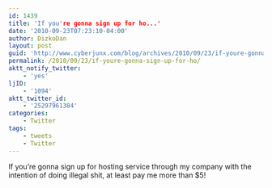 ```yaml
---
id: 1439
title: 'If you're gonna sign up for ho...'
date: '2010-09-23T07:23:10-04:00'
author: DizkoDan
layout: post
guid: 'http://www.cyberjunx.com/blog/archives/2010/09/23/if-youre-gonna-sign-up-for-ho/'
permalink: /2010/09/23/if-youre-gonna-sign-up-for-ho/
aktt_notify_twitter:
    - 'yes'
ljID:
    - '1094'
aktt_twitter_id:
    - '25297961384'
categories:
    - Twitter
tags:
    - tweets
    - Twitter
---
```


If you’re gonna sign up for hosting service through my company with the intention of doing illegal shit, at least pay me more than $5!
